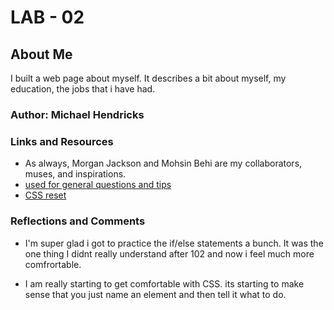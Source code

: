 # LAB - 02

## About Me

I built a web page about myself. It describes a bit about myself, my education, the jobs that i have had.

### Author: Michael Hendricks

### Links and Resources

* As always, Morgan Jackson and Mohsin Behi are my collaborators, muses, and inspirations.
* [used for general questions and tips](w3schools.com)
* [CSS reset](https://meyerweb.com/eric/tools/css/reset/)

### Reflections and Comments

* I'm super glad i got to practice the if/else statements a bunch. It was the one thing I didnt really understand after 102 and now i feel much more comfrortable.

* I am really starting to get comfortable with CSS. its starting to make sense that you just name an element and then tell it what to do.